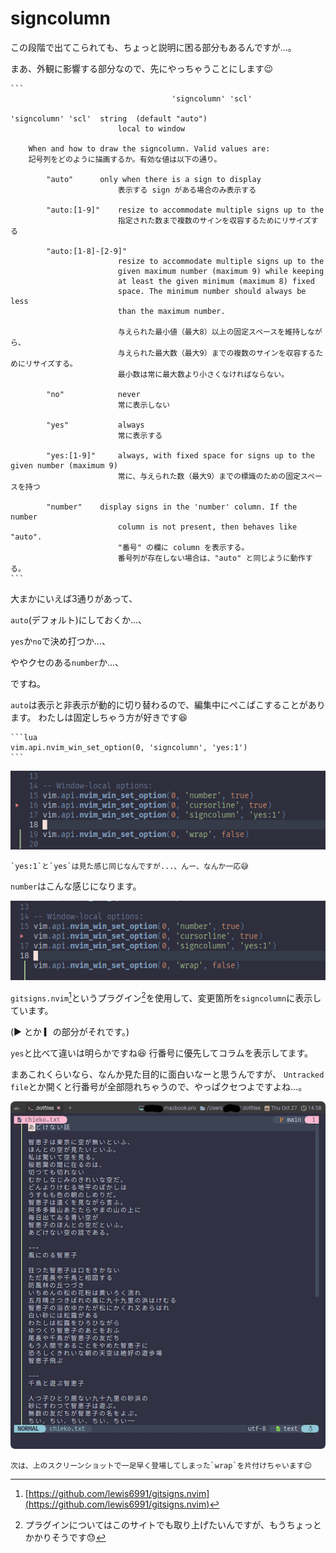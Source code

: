 # signcolumn

この段階で出てこられても、ちょっと説明に困る部分もあるんですが...。

まあ、外観に影響する部分なので、先にやっちゃうことにします😉

~~~admonish title=":h signcolumn"
```
						            'signcolumn' 'scl'

'signcolumn' 'scl'	string	(default "auto")
			            local to window

	When and how to draw the signcolumn. Valid values are:
    記号列をどのように描画するか。有効な値は以下の通り。

	    "auto"   	only when there is a sign to display
                        表示する sign がある場合のみ表示する

	    "auto:[1-9]"    resize to accommodate multiple signs up to the
                        指定された数まで複数のサインを収容するためにリサイズする
	                    
	    "auto:[1-8]-[2-9]"
                        resize to accommodate multiple signs up to the
                        given maximum number (maximum 9) while keeping
                        at least the given minimum (maximum 8) fixed
                        space. The minimum number should always be less
                        than the maximum number.

                        与えられた最小値（最大8）以上の固定スペースを維持しながら、
                        与えられた最大数（最大9）までの複数のサインを収容するためにリサイズする。
                        最小数は常に最大数より小さくなければならない。

	    "no"	        never
                        常に表示しない

	    "yes"           always
                        常に表示する

	    "yes:[1-9]"     always, with fixed space for signs up to the given number (maximum 9)
                        常に、与えられた数（最大9）までの標識のための固定スペースを持つ

	    "number"	display signs in the 'number' column. If the number
			            column is not present, then behaves like "auto".
                        "番号" の欄に column を表示する。
                        番号列が存在しない場合は、"auto" と同じように動作する。
```
~~~

大まかにいえば3通りがあって、

`auto`(デフォルト)にしておくか...、

`yes`か`no`で決め打つか...、

ややクセのある`number`か...、

ですね。

`auto`は表示と非表示が動的に切り替わるので、編集中にぺこぱこすることがあります。
わたしは固定しちゃう方が好きです😆

~~~admonish example title="options.lua"
```lua
vim.api.nvim_win_set_option(0, 'signcolumn', 'yes:1')
```
~~~

![sign-yes.png](img/sign-yes.png)

```admonish note
`yes:1`と`yes`は見た感じ同じなんですが...、んー、なんか一応😅
```

`number`はこんな感じになります。

![sign-number.png](img/sign-number.png)

`gitsigns.nvim`[^1]というプラグイン[^2]を使用して、変更箇所を`signcolumn`に表示しています。

(▶︎ とか ▎の部分がそれです。)

`yes`と比べて違いは明らかですね😆 行番号に優先してコラムを表示してます。

まあこれくらいなら、なんか見た目的に面白いなーと思うんですが、
`Untracked file`とか開くと行番号が全部隠れちゃうので、やっぱクセつよですよね...。

![sign-number-untracked.png](img/sign-number-untracked.png)

```admonish success
次は、上のスクリーンショットで一足早く登場してしまった`wrap`を片付けちゃいます😌
```

[^1]: [https://github.com/lewis6991/gitsigns.nvim](https://github.com/lewis6991/gitsigns.nvim)

[^2]: プラグインについてはこのサイトでも取り上げたいんですが、もうちょっとかかりそうです😓
